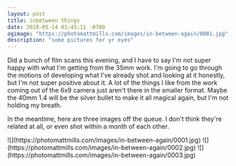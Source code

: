 ```yaml
---
layout: post
title: inbetween things
date: 2018-05-14 01:43:11 -0700
ogimage: "https://photomattmills.com/images/in-between-again/0001.jpg"
description: "some pictures for yr eyes"
---
```


Did a bunch of film scans this evening, and I have to say I'm not super happy with what I'm getting from the 35mm work. I'm going to go through the motions of developing what I've already shot and looking at it honestly, but I'm not super positive about it. A lot of the things I like from the work coming out of the 6x9 camera just aren't there in the smaller format. Maybe the 40mm 1.4 will be the silver bullet to make it all magical again, but I'm not holding my breath.

In the meantime, here are three images off the queue. I don't think they're related at all, or even shot within a month of each other.   

<span style="display:block;" class="center">
  ![](https://photomattmills.com/images/in-between-again/0001.jpg)
<span class="caption"></span>
![](https://photomattmills.com/images/in-between-again/0002.jpg)
<span class="caption"></span>
![](https://photomattmills.com/images/in-between-again/0003.jpg)
<span class="caption"></span>
</span>
